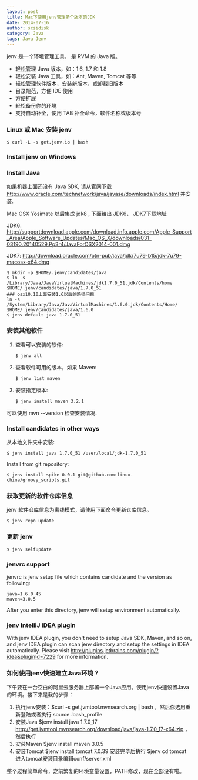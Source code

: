 ```yaml
---
layout: post
title: Mac下使用jenv管理多个版本的JDK
date: 2014-07-16
author: scsidisk
category: Java
tags: Java Jenv
---
```


jenv 是一个环境管理工具， 是 RVM 的 Java 版。

- 轻松管理 Java 版本，如：1.6, 1.7 和 1.8
- 轻松安装 Java 工具，如：Ant, Maven, Tomcat 等等.
- 轻松管理软件版本，安装新版本，或卸载旧版本
- 目录规范，方便 IDE 使用
- 方便扩展
- 轻松备份你的环境
- 支持自动补全，使用 TAB 补全命令，软件名称或版本号

### Linux 或 Mac 安装 jenv 

```
$ curl -L -s get.jenv.io | bash
```

### Install jenv on Windows

[](http://jenv.io/)

### Install Java

如果机器上面还没有 Java SDK, 请从官网下载 http://www.oracle.com/technetwork/java/javase/downloads/index.html 并安装. 

Mac OSX Yosimate 以后集成 jdk8 , 下面给出 JDK6， JDK7下载地址

JDK6: http://supportdownload.apple.com/download.info.apple.com/Apple_Support_Area/Apple_Software_Updates/Mac_OS_X/downloads/031-03190.20140529.Pp3r4/JavaForOSX2014-001.dmg

JDK7: http://download.oracle.com/otn-pub/java/jdk/7u79-b15/jdk-7u79-macosx-x64.dmg

```
$ mkdir -p $HOME/.jenv/candidates/java
$ ln -s /Library/Java/JavaVirtualMachines/jdk1.7.0_51.jdk/Contents/home $HOME/.jenv/candidates/java/1.7.0_51
### osx10.10上面安装1.6以后的路径问题
ln -s /System/Library/Java/JavaVirtualMachines/1.6.0.jdk/Contents/Home/ $HOME/.jenv/candidates/java/1.6.0
$ jenv default java 1.7.0_51
```

### 安装其他软件

1. 查看可以安装的软件:
  
    ```
    $ jenv all
    ```
  
2. 查看软件可用的版本，如果 Maven:
  
    ```
    $ jenv list maven
    ```
  
3. 安装指定版本:
  
    ```
    $ jenv install maven 3.2.1
    ```

可以使用 mvn --version 检查安装情况.

### Install candidates in other ways

从本地文件夹中安装:

```
$ jenv install java 1.7.0_51 /user/local/jdk-1.7.0_51
```

Install from git repository:

```
$ jenv install spike 0.0.1 git@github.com:linux-china/groovy_scripts.git
```

### 获取更新的软件仓库信息

jenv 软件仓库信息为离线模式，请使用下面命令更新仓库信息。

```
$ jenv repo update
```

### 更新 jenv

```
$ jenv selfupdate
```

### jenvrc support

jenvrc is jenv setup file which contains candidate and the version as following:

```
java=1.6.0_45
maven=3.0.5
```

After you enter this directory, jenv will setup environment automatically.

### jenv IntelliJ IDEA plugin

With jenv IDEA plugin, you don't need to setup Java SDK, Maven, and so on, and jenv IDEA plugin can scan jenv directory and setup the settings in IDEA automatically. Please visit http://plugins.jetbrains.com/plugin/?idea&pluginId=7229 for more information.

### 如何使用jenv快速建立Java环境？

下午要在一台空白的阿里云服务器上部署一个Java应用。使用jenv快速设置Java的环境。接下来是我的步骤：

1.  执行jenv安装：$curl -s get.jvmtool.mvnsearch.org | bash ，然后你选用重新登陆或者执行  source .bash_profile
2. 安装Java  $jenv install java 1.7.0_17 http://get.jvmtool.mvnsearch.org/download/java/java-1.7.0_17-x64.zip  ，然后执行
3. 安装Maven $jenv install maven 3.0.5
4. 安装Tomcat  $jenv install tomcat 7.0.39   安装完毕后执行 $jenv cd tomcat  进入tomcat安装目录编辑conf/server.xml

整个过程简单命令，之前繁复的环境变量设置，PATH修改，现在全部没有啦。

